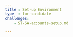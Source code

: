 ```yaml
---
title : Set-up Environment
type  : for-candidate
challenges:
    - ST-SA-accounts-setup.md

---
```



